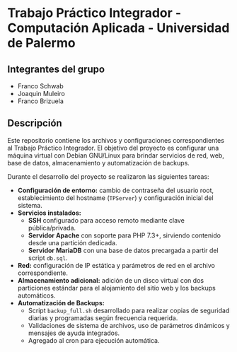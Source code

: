 # Trabajo Práctico Integrador - Computación Aplicada - Universidad de Palermo

## Integrantes del grupo
- Franco Schwab
- Joaquin Muleiro
- Franco Brizuela
  
## Descripción
Este repositorio contiene los archivos y configuraciones correspondientes al Trabajo Práctico Integrador. El objetivo del proyecto es configurar una máquina virtual con Debian GNU/Linux para brindar servicios de red, web, base de datos, almacenamiento y automatización de backups.

Durante el desarrollo del proyecto se realizaron las siguientes tareas:

- **Configuración de entorno:** cambio de contraseña del usuario root, establecimiento del hostname (`TPServer`) y configuración inicial del sistema.
- **Servicios instalados:**
  - **SSH** configurado para acceso remoto mediante clave pública/privada.
  - **Servidor Apache** con soporte para PHP 7.3+, sirviendo contenido desde una partición dedicada.
  - **Servidor MariaDB** con una base de datos precargada a partir del script `db.sql`.
- **Red:** configuración de IP estática y parámetros de red en el archivo correspondiente.
- **Almacenamiento adicional:** adición de un disco virtual con dos particiones estándar para el alojamiento del sitio web y los backups automáticos.
- **Automatización de Backups:**
  - Script `backup_full.sh` desarrollado para realizar copias de seguridad diarias y programadas según frecuencia requerida.
  - Validaciones de sistema de archivos, uso de parámetros dinámicos y mensajes de ayuda integrados.
  - Agregado al cron para ejecución automática.


